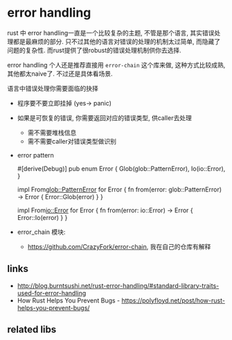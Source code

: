
# error handling

rust 中 error handling一直是一个比较复杂的主题, 不管是那个语言, 其实错误处理都是最麻烦的部分. 只不过其他的语言对错误的处理的机制太过简单, 而隐藏了问题的复杂性. 而rust提供了很robust的错误处理机制供你去选择.

error handling 个人还是推荐直接用 `error-chain` 这个库来做, 这种方式比较成熟, 其他都太naive了. 不过还是具体看场景.

语言中错误处理你需要面临的抉择

* 程序要不要立即挂掉 (yes-> panic)
* 如果是可恢复的错误, 你需要返回对应的错误类型, 供caller去处理
    * 需不需要堆栈信息
    * 需不需要caller对错误类型做识别


* error pattern

    #[derive(Debug)]
    pub enum Error {
        Glob(glob::PatternError),
        Io(io::Error),
    }


    impl From<glob::PatternError> for Error {
        fn from(error: glob::PatternError) -> Error {
            Error::Glob(error)
        }
    }

    impl From<io::Error> for Error {
        fn from(error: io::Error) -> Error {
            Error::Io(error)
        }
    }


* error_chain 模块:
    * https://github.com/CrazyFork/error-chain, 我在自己的仓库有解释

## links
* http://blog.burntsushi.net/rust-error-handling/#standard-library-traits-used-for-error-handling
* How Rust Helps You Prevent Bugs - https://polyfloyd.net/post/how-rust-helps-you-prevent-bugs/
## related libs

